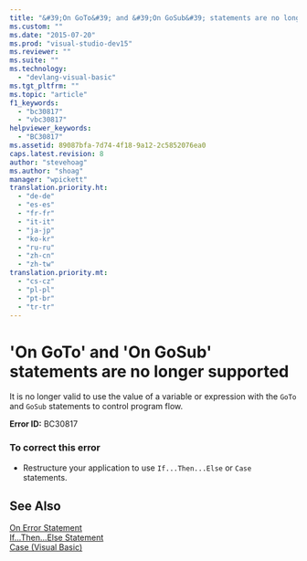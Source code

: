 ```yaml
---
title: "&#39;On GoTo&#39; and &#39;On GoSub&#39; statements are no longer supported | Microsoft Docs"
ms.custom: ""
ms.date: "2015-07-20"
ms.prod: "visual-studio-dev15"
ms.reviewer: ""
ms.suite: ""
ms.technology: 
  - "devlang-visual-basic"
ms.tgt_pltfrm: ""
ms.topic: "article"
f1_keywords: 
  - "bc30817"
  - "vbc30817"
helpviewer_keywords: 
  - "BC30817"
ms.assetid: 89087bfa-7d74-4f18-9a12-2c5852076ea0
caps.latest.revision: 8
author: "stevehoag"
ms.author: "shoag"
manager: "wpickett"
translation.priority.ht: 
  - "de-de"
  - "es-es"
  - "fr-fr"
  - "it-it"
  - "ja-jp"
  - "ko-kr"
  - "ru-ru"
  - "zh-cn"
  - "zh-tw"
translation.priority.mt: 
  - "cs-cz"
  - "pl-pl"
  - "pt-br"
  - "tr-tr"
---
```

# &#39;On GoTo&#39; and &#39;On GoSub&#39; statements are no longer supported
It is no longer valid to use the value of a variable or expression with the `GoTo` and `GoSub` statements to control program flow.  
  
 **Error ID:** BC30817  
  
### To correct this error  
  
-   Restructure your application to use `If...Then...Else` or `Case` statements.  
  
## See Also  
 [On Error Statement](/dotnet/visual-basic/language-reference/statements/on-error-statement)   
 [If...Then...Else Statement](/dotnet/visual-basic/language-reference/statements/if-then-else-statement)   
 [Case (Visual Basic)](http://msdn.microsoft.com/en-us/a14efce6-5057-4b7d-8afd-056dd4abdcee)